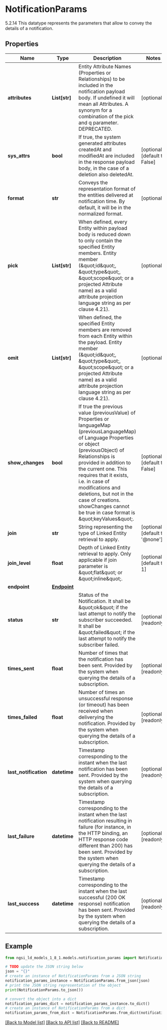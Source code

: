 # NotificationParams

5.2.14 This datatype represents the parameters that allow to convey the details of a notification. 

## Properties

Name | Type | Description | Notes
------------ | ------------- | ------------- | -------------
**attributes** | **List[str]** | Entity Attribute Names (Properties or Relationships) to be included in the notification payload body. If undefined it will mean all Attributes.  A synonym for a combination of the pick and q parameter. DEPRECATED.  | [optional] 
**sys_attrs** | **bool** | If true, the system generated attributes createdAt and modifiedAt are included in the response payload body, in the case of a deletion also deletedAt.  | [optional] [default to False]
**format** | **str** | Conveys the representation format of the entities delivered at notification time. By default, it will be in the normalized format.  | [optional] 
**pick** | **List[str]** | When defined, every Entity within payload body is reduced down to only contain  the specified Entity members. Entity member (\&quot;id\&quot;, \&quot;type\&quot;, \&quot;scope\&quot; or a projected Attribute name) as a valid  attribute projection language string as per clause 4.21).  | [optional] 
**omit** | **List[str]** | When defined, the specified Entity members are removed from each Entity within  the payload. Entity member (\&quot;id\&quot;, \&quot;type\&quot;, \&quot;scope\&quot; or a projected Attribute name)  as a valid attribute projection language string as per clause 4.21).  | [optional] 
**show_changes** | **bool** | If true the previous value (previousValue) of Properties or languageMap (previousLanguageMap) of Language Properties or object (previousObject) of Relationships is provided in addition to the current one. This requires that it exists, i.e. in case of modifications and deletions,  but not in the case of creations. showChanges cannot be true in case format is \&quot;keyValues\&quot;.  | [optional] [default to False]
**join** | **str** | String representing the type of Linked Entity retrieval to apply.  | [optional] [default to '@none']
**join_level** | **float** | Depth of Linked Entity retrieval to apply. Only applicable if join parameter is \&quot;flat\&quot; or \&quot;inline\&quot;.  | [optional] [default to 1]
**endpoint** | [**Endpoint**](Endpoint.md) |  | 
**status** | **str** | Status of the Notification. It shall be \&quot;ok\&quot; if the last attempt to notify the subscriber succeeded. It shall be \&quot;failed\&quot; if the last attempt to notify the subscriber failed.  | [optional] [readonly] 
**times_sent** | **float** | Number of times that the notification has been sent. Provided by the system when querying the details of a subscription.  | [optional] [readonly] 
**times_failed** | **float** | Number of times an unsuccessful response (or timeout) has been received when deliverying the notification. Provided by the system when querying the details of a subscription.  | [optional] [readonly] 
**last_notification** | **datetime** | Timestamp corresponding to the instant when the last notification has been sent. Provided by the system when querying the details of a subscription.  | [optional] [readonly] 
**last_failure** | **datetime** | Timestamp corresponding to the instant when the last notification resulting in failure (for instance, in the HTTP binding, an HTTP response code different than 200) has been sent. Provided by the system when querying the details of a subscription.  | [optional] [readonly] 
**last_success** | **datetime** | Timestamp corresponding to the instant when the last successful (200 OK response) notification has been sent. Provided by the system when querying the details of a subscription.  | [optional] [readonly] 

## Example

```python
from ngsi_ld_models_1_8_1.models.notification_params import NotificationParams

# TODO update the JSON string below
json = "{}"
# create an instance of NotificationParams from a JSON string
notification_params_instance = NotificationParams.from_json(json)
# print the JSON string representation of the object
print(NotificationParams.to_json())

# convert the object into a dict
notification_params_dict = notification_params_instance.to_dict()
# create an instance of NotificationParams from a dict
notification_params_from_dict = NotificationParams.from_dict(notification_params_dict)
```
[[Back to Model list]](../README.md#documentation-for-models) [[Back to API list]](../README.md#documentation-for-api-endpoints) [[Back to README]](../README.md)


